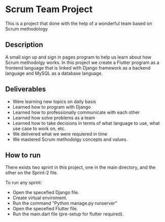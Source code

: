# Scrum Team Project 
This is a project that done with the help of a wonderful team based on Scrum methodology

## Description 
A small sign up and sign in pages program to help us learn about how Scrum methodolgy works. In this project we create a Flutter program as a frontend language that is linked with Django framework as a backend language and MySQL as a database language.

## Deliverables
* Were learning new topics on daily basis
* Learned how to program with Django
* Learned how to professionally communicate with each other
* Learned how solve problems as a team
* Learned how to take decisions in terms of what language to use, what use case to work on, etc.
* We delivered what we were requiered in time
* We mastered Scrum methodolgy concepts and values. 

## How to run 
There exists two sprint in this project, one in the main directory, and the other on the Sprint-2 file.

To run any sprint: 
* Open the specefied Django file.
* Create virtual enviroment. 
* Run the command "Python manage.py runserver" 
* Open the specefied Flutter file.
* Run the main.dart file (pre-setup for flutter required).


